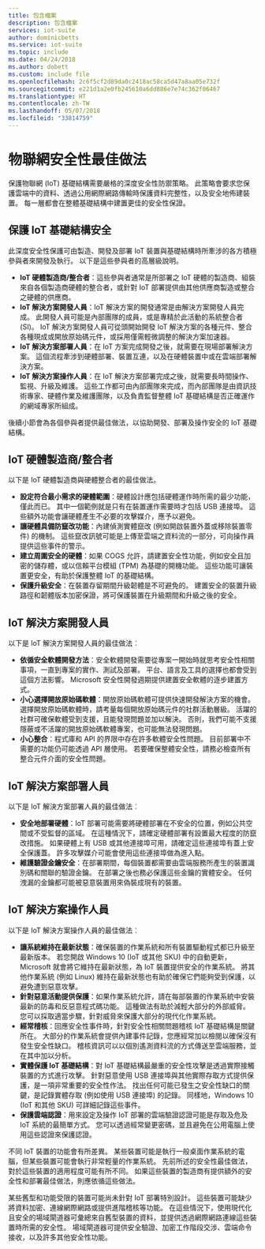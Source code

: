 ```yaml
---
title: 包含檔案
description: 包含檔案
services: iot-suite
author: dominicbetts
ms.service: iot-suite
ms.topic: include
ms.date: 04/24/2018
ms.author: dobett
ms.custom: include file
ms.openlocfilehash: 2c6f5cf2d89da0c2418ac58ca5d47a8aa05e732f
ms.sourcegitcommit: e221d1a2e0fb245610a6dd886e7e74c362f06467
ms.translationtype: HT
ms.contentlocale: zh-TW
ms.lasthandoff: 05/07/2018
ms.locfileid: "33814759"
---
```

# <a name="internet-of-things-security-best-practices"></a>物聯網安全性最佳做法

保護物聯網 (IoT) 基礎結構需要嚴格的深度安全性防禦策略。 此策略會要求您保護雲端中的資料、透過公用網際網路傳輸時保護資料完整性，以及安全地佈建裝置。 每一層都會在整體基礎結構中建置更佳的安全性保證。

## <a name="secure-an-iot-infrastructure"></a>保護 IoT 基礎結構安全

此深度安全性保護可由製造、開發及部署 IoT 裝置與基礎結構時所牽涉的各方積極參與者來開發及執行。 以下是這些參與者的高層級說明。

* **IoT 硬體製造商/整合者**：這些參與者通常是所部署之 IoT 硬體的製造商、組裝來自各個製造商硬體的整合者，或針對 IoT 部署提供由其他供應商製造或整合之硬體的供應商。
* **IoT 解決方案開發人員**：IoT 解決方案的開發通常是由解決方案開發人員完成。 此開發人員可能是內部團隊的成員，或是專精於此活動的系統整合者 (SI)。 IoT 解決方案開發人員可從頭開始開發 IoT 解決方案的各種元件、整合各種現成或開放原始碼元件，或採用僅需輕微調整的解決方案加速器。
* **IoT 解決方案部署人員**：在 IoT 方案完成開發之後，就需要在現場部署解決方案。 這個流程牽涉到硬體部署、裝置互連，以及在硬體裝置中或在雲端部署解決方案。
* **IoT 解決方案操作人員**：在 IoT 解決方案部署完成之後，就需要長時間操作、監視、升級及維護。 這些工作都可由內部團隊來完成，而內部團隊是由資訊技術專家、硬體作業及維護團隊，以及負責監督整體 IoT 基礎結構是否正確運作的網域專家所組成。

後續小節會為各個參與者提供最佳做法，以協助開發、部署及操作安全的 IoT 基礎結構。

## <a name="iot-hardware-manufacturerintegrator"></a>IoT 硬體製造商/整合者

以下是 IoT 硬體製造商與硬體整合者的最佳做法。

* **設定符合最小需求的硬體範圍**：硬體設計應包括硬體運作時所需的最少功能，僅此而已。 其中一個範例就是只有在裝置運作需要時才包括 USB 連接埠。 這些額外功能會讓硬體產生不必要的攻擊媒介，應予以避免。
* **讓硬體具備防竄改功能**：內建偵測實體竄改 (例如開啟裝置外蓋或移除裝置零件) 的機制。 這些竄改訊號可能是上傳至雲端之資料流的一部分，可向操作員提供這些事件的警示。
* **建立周圍安全的硬體**：如果 COGS 允許，請建置安全性功能，例如安全且加密的儲存體，或以信賴平台模組 (TPM) 為基礎的開機功能。 這些功能可讓裝置更安全，有助於保護整體 IoT 的基礎結構。
* **保護升級安全**：在裝置存留期間升級韌體是不可避免的。 建置安全的裝置升級路徑和韌體版本加密保證，將可保護裝置在升級期間和升級之後的安全。

## <a name="iot-solution-developer"></a>IoT 解決方案開發人員

以下是 IoT 解決方案開發人員的最佳做法︰

* **依循安全軟體開發方法**：安全軟體開發需要從專案一開始時就思考安全性相關事項，一直到專案的實作、測試及部署。 平台、語言及工具的選擇也都會受到這個方法影響。 Microsoft 安全性開發週期提供建置安全軟體的逐步建置方式。
* **小心選擇開放原始碼軟體**：開放原始碼軟體可提供快速開發解決方案的機會。 選擇開放原始碼軟體時，請考量每個開放原始碼元件的社群活動層級。 活躍的社群可確保軟體受到支援，且能發現問題並加以解決。 否則，我們可能不支援隱蔽或不活躍的開放原始碼軟體專案，也可能無法發現問題。
* **小心整合**：程式庫和 API 的界限中存在許多軟體安全性問題。 目前部署中不需要的功能仍可能透過 API 層使用。 若要確保整體安全性，請務必檢查所有整合元件介面的安全性問題。

## <a name="iot-solution-deployer"></a>IoT 解決方案部署人員

以下是 IoT 解決方案部署人員的最佳做法︰

* **安全地部署硬體**：IoT 部署可能需要將硬體部署在不安全的位置，例如公共空間或不受監督的區域。 在這種情況下，請確定硬體部署有設置最大程度的防竄改措施。 如果硬體上有 USB 或其他連接埠可用，請確定這些連接埠有蓋上安全保護蓋。 許多攻擊媒介可能會使用這些連接埠做為進入點。
* **維護驗證金鑰安全**：在部署期間，每個裝置都需要由雲端服務所產生的裝置識別碼和關聯的驗證金鑰。 在部署之後也務必保護這些金鑰的實體安全。 任何洩漏的金鑰都可能被惡意裝置用來偽裝成現有的裝置。

## <a name="iot-solution-operator"></a>IoT 解決方案操作人員

以下是 IoT 解決方案操作人員的最佳做法︰

* **讓系統維持在最新狀態**：確保裝置的作業系統和所有裝置驅動程式都已升級至最新版本。 若您開啟 Windows 10 (IoT 或其他 SKU) 中的自動更新，Microsoft 就會將它維持在最新狀態，為 IoT 裝置提供安全的作業系統。 將其他作業系統 (例如 Linux) 維持在最新狀態也有助於確保它們能夠受到保護，以避免遭到惡意攻擊。
* **針對惡意活動提供保護**：如果作業系統允許，請在每部裝置的作業系統中安裝最新的防毒和反惡意程式碼功能。 這種做法有助於減輕大部分的外部威脅。 您可以採取適當步驟，針對威脅來保護大部分的現代化作業系統。
* **經常稽核**：回應安全性事件時，針對安全性相關問題稽核 IoT 基礎結構是關鍵所在。 大部分的作業系統會提供內建事件記錄，您應經常加以檢閱以確保沒有發生安全性缺口。 稽核資訊可以以個別遙測資料流的方式傳送至雲端服務，並在其中加以分析。
* **實體保護 IoT 基礎結構**：對 IoT 基礎結構最嚴重的安全性攻擊是透過實際接觸裝置的方式進行攻擊。 針對惡意使用 USB 連接埠與其他實際存取方式提供保護，是一項非常重要的安全性作法。 找出任何可能已發生之安全性缺口的關鍵，是記錄實體存取 (例如使用 USB 連接埠) 的記錄。 同樣地，Windows 10 (IoT 和其他 SKU) 可詳細記錄這些事件。
* **保護雲端認證**：用來設定及操作 IoT 部署的雲端驗證認證可能是存取及危及 IoT 系統的最簡單方式。 您可以透過經常變更密碼，並且避免在公用電腦上使用這些認證來保護認證。

不同 IoT 裝置的功能會有所差異。 某些裝置可能是執行一般桌面作業系統的電腦，但某些裝置可能會執行非常輕量的作業系統。 先前所述的安全性最佳做法，對於這些裝置的適用程度可能有所不同。 如果這些裝置的製造商有提供額外的安全性和部署最佳做法，則應依循這些做法。

某些舊型和功能受限的裝置可能尚未針對 IoT 部署特別設計。 這些裝置可能缺少將資料加密、連線網際網路或提供進階稽核等功能。 在這些情況下，使用現代化且安全的場域閘道器可彙總來自舊型裝置的資料，並提供透過網際網路連線這些裝置時所需的安全性。 場域閘道器可提供安全驗證、加密工作階段交涉、雲端命令接收，以及許多其他安全性功能。
